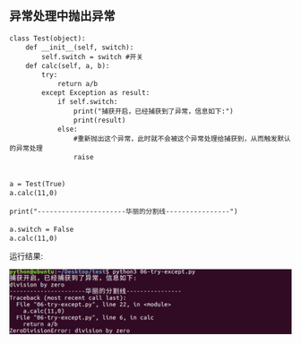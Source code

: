 ## 异常处理中抛出异常

    class Test(object):
        def __init__(self, switch):
            self.switch = switch #开关
        def calc(self, a, b):
            try:
                return a/b
            except Exception as result:
                if self.switch:
                    print("捕获开启，已经捕获到了异常，信息如下:")
                    print(result)
                else:
                    #重新抛出这个异常，此时就不会被这个异常处理给捕获到，从而触发默认的异常处理
                    raise


    a = Test(True)
    a.calc(11,0)

    print("----------------------华丽的分割线----------------")

    a.switch = False
    a.calc(11,0)  

运行结果:

![alt文本](Images/Snip20170102_12.png "Title")
